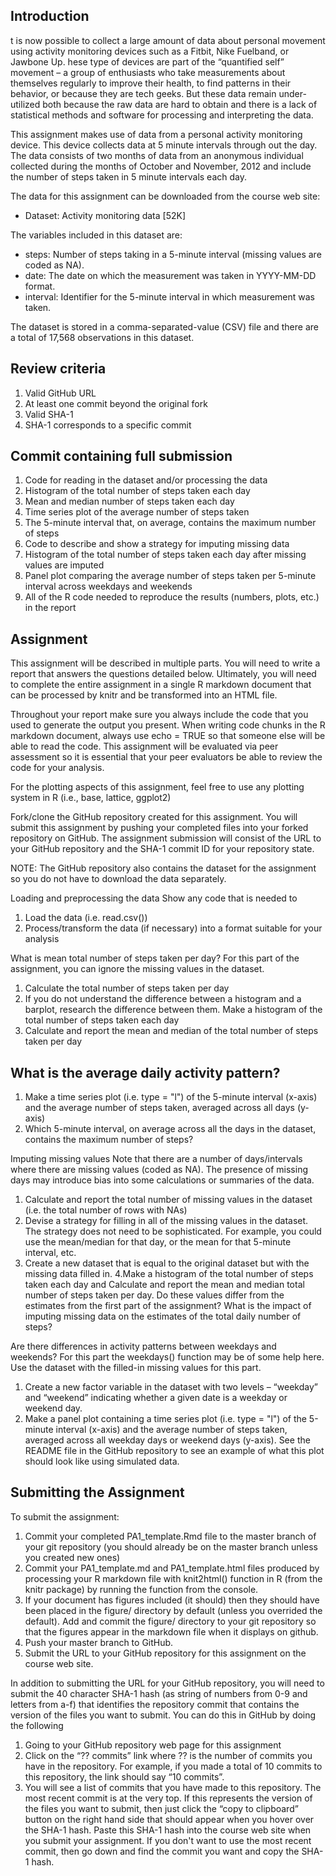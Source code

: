 Introduction
----------------------------------
t is now possible to collect a large amount of data about personal movement using activity monitoring devices such as a Fitbit, 
Nike Fuelband, or Jawbone Up.
hese type of devices are part of the “quantified self” movement – a group of enthusiasts who take measurements about themselves
regularly to improve their health, to find patterns in their behavior, or because they are tech geeks. 
But these data remain under-utilized both because the raw data are hard to obtain and there is a lack of statistical methods and 
software for processing and interpreting the data.

This assignment makes use of data from a personal activity monitoring device. This device collects data at 5 minute intervals 
through out the day. The data consists of two months of data from an anonymous individual collected during the months of October 
and November, 2012 and include the number of steps taken in 5 minute intervals each day.

The data for this assignment can be downloaded from the course web site:

- Dataset: Activity monitoring data [52K]

The variables included in this dataset are:

- steps: Number of steps taking in a 5-minute interval (missing values are coded as NA).
- date: The date on which the measurement was taken in YYYY-MM-DD format.
- interval: Identifier for the 5-minute interval in which measurement was taken.

The dataset is stored in a comma-separated-value (CSV) file and there are a total of 17,568 observations in this dataset.

Review criteria
-------------------
1. Valid GitHub URL
2. At least one commit beyond the original fork
3. Valid SHA-1
4. SHA-1 corresponds to a specific commit

Commit containing full submission
---------------------------
1. Code for reading in the dataset and/or processing the data
2. Histogram of the total number of steps taken each day
3. Mean and median number of steps taken each day
4. Time series plot of the average number of steps taken
5. The 5-minute interval that, on average, contains the maximum number of steps
6. Code to describe and show a strategy for imputing missing data
7. Histogram of the total number of steps taken each day after missing values are imputed
8. Panel plot comparing the average number of steps taken per 5-minute interval across weekdays and weekends
9. All of the R code needed to reproduce the results (numbers, plots, etc.) in the report

Assignment
------------------
This assignment will be described in multiple parts. You will need to write a report that answers the questions 
detailed below. Ultimately, you will need to complete the entire assignment in a single R markdown document that 
can be processed by knitr and be transformed into an HTML file.

Throughout your report make sure you always include the code that you used to generate the output you present. 
When writing code chunks in the R markdown document, always use echo = TRUE so that someone else will be able to 
read the code. This assignment will be evaluated via peer assessment so it is essential that your peer evaluators 
be able to review the code for your analysis.

For the plotting aspects of this assignment, feel free to use any plotting system in R (i.e., base, lattice, ggplot2)

Fork/clone the GitHub repository created for this assignment. You will submit this assignment by pushing your completed 
files into your forked repository on GitHub. The assignment submission will consist of the URL to your GitHub repository 
and the SHA-1 commit ID for your repository state.

NOTE: The GitHub repository also contains the dataset for the assignment so you do not have to download the data separately.

Loading and preprocessing the data
Show any code that is needed to

1. Load the data (i.e. read.csv())
2. Process/transform the data (if necessary) into a format suitable for your analysis

What is mean total number of steps taken per day?
For this part of the assignment, you can ignore the missing values in the dataset.
1. Calculate the total number of steps taken per day
2. If you do not understand the difference between a histogram and a barplot, research 
the difference between them. Make a histogram of the total number of steps taken each day
3. Calculate and report the mean and median of the total number of steps taken per day

What is the average daily activity pattern?
--------------------
1. Make a time series plot (i.e. type = "l") of the 5-minute interval (x-axis) and the average 
number of steps taken, averaged across all days (y-axis)
2. Which 5-minute interval, on average across all the days in the dataset, contains the maximum number of steps?

Imputing missing values
Note that there are a number of days/intervals where there are missing values (coded as NA). The presence of 
missing days may introduce bias into some calculations or summaries of the data.
1. Calculate and report the total number of missing values in the dataset (i.e. the total number of rows with NAs)
2. Devise a strategy for filling in all of the missing values in the dataset. The strategy does not need to be 
sophisticated. For example, you could use the mean/median for that day, or the mean for that 5-minute interval, etc.
3. Create a new dataset that is equal to the original dataset but with the missing data filled in.
4.Make a histogram of the total number of steps taken each day and Calculate and report the mean and median total number 
of steps taken per day. Do these values differ from the estimates from the first part of the assignment? What is the 
impact of imputing missing data on the estimates of the total daily number of steps?

Are there differences in activity patterns between weekdays and weekends?
For this part the weekdays() function may be of some help here. Use the dataset with the filled-in missing values for this part.
1. Create a new factor variable in the dataset with two levels – “weekday” and “weekend” indicating whether a given date is a weekday 
or weekend day.
2. Make a panel plot containing a time series plot (i.e. type = "l") of the 5-minute interval (x-axis) and the average number of steps 
taken, averaged across all weekday days or weekend days (y-axis). See the README file in the GitHub repository to see an example of 
what this plot should look like using simulated data.

Submitting the Assignment
-----------------------
To submit the assignment:
1. Commit your completed PA1_template.Rmd file to the master branch of your git repository (you should already be on the master branch unless
you created new ones)
2. Commit your PA1_template.md and PA1_template.html files produced by processing your R markdown file with knit2html() function in R (from the 
knitr package) by running the function from the console.
3. If your document has figures included (it should) then they should have been placed in the figure/ directory by default (unless you overrided 
the default). Add and commit the figure/ directory to your git repository so that the figures appear in the markdown file when it displays
on github.
4. Push your master branch to GitHub.
5. Submit the URL to your GitHub repository for this assignment on the course web site.

In addition to submitting the URL for your GitHub repository, you will need to submit the 40 character SHA-1 hash (as string of numbers from
0-9 and letters from a-f) that identifies the repository commit that contains the version of the files you want to submit. You can do this in 
GitHub by doing the following
1. Going to your GitHub repository web page for this assignment
2. Click on the “?? commits” link where ?? is the number of commits you have in the repository. For example, if you made a total of 10 commits
to this repository, the link should say “10 commits”.
3. You will see a list of commits that you have made to this repository. The most recent commit is at the very top. If this represents the 
version of the files you want to submit, then just click the “copy to clipboard” button on the right hand side that should appear when you 
hover over the SHA-1 hash. Paste this SHA-1 hash into the course web site when you submit your assignment. If you don't want to use the most
recent commit, then go down and find the commit you want and copy the SHA-1 hash.

